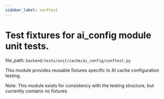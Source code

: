 ```yaml
---
sidebar_label: conftest
---
```


# Test fixtures for ai_config module unit tests.

  file_path: `backend/tests/unit/cache/ai_config/conftest.py`

This module provides reusable fixtures specific to AI cache configuration testing.

Note: This module exists for consistency with the testing structure,
but currently contains no fixtures
